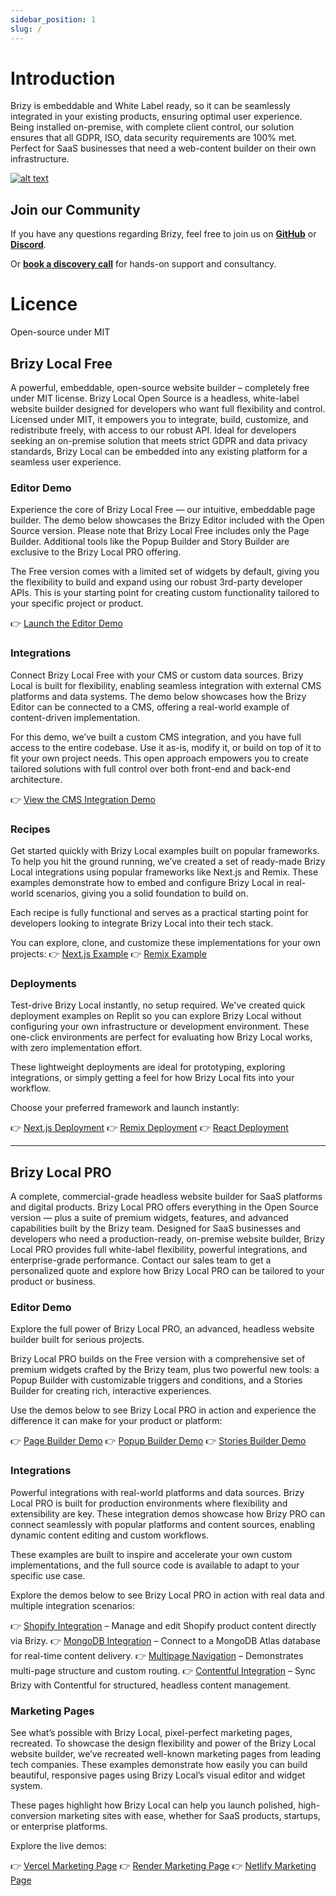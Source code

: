 ```yaml
---
sidebar_position: 1
slug: /
---
```


# Introduction

Brizy is embeddable and White Label ready, so it can be seamlessly integrated in your existing products, ensuring optimal user experience. Being installed on-premise, with complete client control, our solution ensures that all GDPR, ISO, data security requirements are 100% met.
Perfect for SaaS businesses that need a web-content builder on their own infrastructure.

[![alt text](/img/builder.jpg)](https://user-images.githubusercontent.com/5760683/206679891-8209b498-5905-42db-8be7-ac2b4d090c2d.mp4)

## Join our Community
If you have any questions regarding Brizy, feel free to join us on **[GitHub](https://github.com/EasyBrizy/Brizy-Local-Editor)** or **[Discord](https://brizy.io)**.

Or **[book a discovery call](https://www.brizy.io/saas-website-builder)** for hands-on support and consultancy.

# Licence
Open-source under MIT

## Brizy Local Free

A powerful, embeddable, open-source website builder – completely free under MIT license.
Brizy Local Open Source is a headless, white-label website builder designed for developers who want full flexibility and control. Licensed under MIT, it empowers you to integrate, build, customize, and redistribute freely, with access to our robust API. Ideal for developers seeking an on-premise solution that meets strict GDPR and data privacy standards, Brizy Local can be embedded into any existing platform for a seamless user experience. 

### Editor Demo

Experience the core of Brizy Local Free — our intuitive, embeddable page builder.
The demo below showcases the Brizy Editor included with the Open Source version. Please note that Brizy Local Free includes only the Page Builder. Additional tools like the Popup Builder and Story Builder are exclusive to the Brizy Local PRO offering.

The Free version comes with a limited set of widgets by default, giving you the flexibility to build and expand using our robust 3rd-party developer APIs. This is your starting point for creating custom functionality tailored to your specific project or product.

👉 [Launch the Editor Demo](https://brizy-next-js.onrender.com/admin/pages)

### Integrations

Connect Brizy Local Free with your CMS or custom data sources.
Brizy Local is built for flexibility, enabling seamless integration with external CMS platforms and data systems. The demo below showcases how the Brizy Editor can be connected to a CMS, offering a real-world example of content-driven implementation.

For this demo, we’ve built a custom CMS integration, and you have full access to the entire codebase. Use it as-is, modify it, or build on top of it to fit your own project needs. This open approach empowers you to create tailored solutions with full control over both front-end and back-end architecture.

👉 [View the CMS Integration Demo](https://brizy-next-js.onrender.com/admin)

### Recipes

Get started quickly with Brizy Local examples built on popular frameworks.
To help you hit the ground running, we’ve created a set of ready-made Brizy Local integrations using popular frameworks like Next.js and Remix. These examples demonstrate how to embed and configure Brizy Local in real-world scenarios, giving you a solid foundation to build on.

Each recipe is fully functional and serves as a practical starting point for developers looking to integrate Brizy Local into their tech stack.

You can explore, clone, and customize these implementations for your own projects:
👉 [Next.js Example](https://brizy-next-js.onrender.com)
👉 [Remix Example](https://brizy-remix-js.onrender.com) 


### Deployments

Test-drive Brizy Local instantly, no setup required. We've created quick deployment examples on Replit so you can explore Brizy Local without configuring your own infrastructure or development environment. These one-click environments are perfect for evaluating how Brizy Local works, with zero implementation effort.

These lightweight deployments are ideal for prototyping, exploring integrations, or simply getting a feel for how Brizy Local fits into your workflow.

Choose your preferred framework and launch instantly:

👉 [Next.js Deployment](https://replit.com/@alex1727/brizy-nextjs?v=1) 
👉 [Remix Deployment](https://replit.com/@alex1727/brizy-remix?v=1) 
👉 [React Deployment](https://replit.com/@alex1727/Brizy-React?v=1) 

---

## Brizy Local PRO

A complete, commercial-grade headless website builder for SaaS platforms and digital products. Brizy Local PRO offers everything in the Open Source version — plus a suite of premium widgets, features, and advanced capabilities built by the Brizy team. Designed for SaaS businesses and developers who need a production-ready, on-premise website builder, Brizy Local PRO provides full white-label flexibility, powerful integrations, and enterprise-grade performance. Contact our sales team to get a personalized quote and explore how Brizy Local PRO can be tailored to your product or business.

### Editor Demo 

Explore the full power of Brizy Local PRO, an advanced, headless website builder built for serious projects.

Brizy Local PRO builds on the Free version with a comprehensive set of premium widgets crafted by the Brizy team, plus two powerful new tools: a Popup Builder with customizable triggers and conditions, and a Stories Builder for creating rich, interactive experiences.

Use the demos below to see Brizy Local PRO in action and experience the difference it can make for your product or platform:

👉 [Page Builder Demo](https://pages.demo.brizylocal.com)
👉 [Popup Builder Demo](https://popup.demo.brizylocal.com)
👉 [Stories Builder Demo](https://story.demo.brizylocal.com)

### Integrations

Powerful integrations with real-world platforms and data sources.
Brizy Local PRO is built for production environments where flexibility and extensibility are key. These integration demos showcase how Brizy PRO can connect seamlessly with popular platforms and content sources, enabling dynamic content editing and custom workflows.

These examples are built to inspire and accelerate your own custom implementations, and the full source code is available to adapt to your specific use case.

Explore the demos below to see Brizy Local PRO in action with real data and multiple integration scenarios:

👉 [Shopify Integration](https://cms-integration-mongodb-atlas.vercel.app/admin/products) – Manage and edit Shopify product content directly via Brizy.
👉 [MongoDB Integration](https://cms-integration-mongodb-atlas.vercel.app) – Connect to a MongoDB Atlas database for real-time content delivery.
👉 [Multipage Navigation](https://cms-integration-mongodb-atlas.vercel.app/admin/menu) – Demonstrates multi-page structure and custom routing.
👉 [Contentful Integration](https://contenful-integration.vercel.app) – Sync Brizy with Contentful for structured, headless content management. 

### Marketing Pages

See what’s possible with Brizy Local, pixel-perfect marketing pages, recreated.
To showcase the design flexibility and power of the Brizy Local website builder, we’ve recreated well-known marketing pages from leading tech companies. These examples demonstrate how easily you can build beautiful, responsive pages using Brizy Local’s visual editor and widget system.

These pages highlight how Brizy Local can help you launch polished, high-conversion marketing sites with ease, whether for SaaS products, startups, or enterprise platforms.

Explore the live demos:

👉 [Vercel Marketing Page](https://vercel-marketing-page.vercel.app)
👉 [Render Marketing Page](https://render-marketing-page.vercel.app)
👉 [Netlify Marketing Page](https://netlify-marketing-page.vercel.app)

